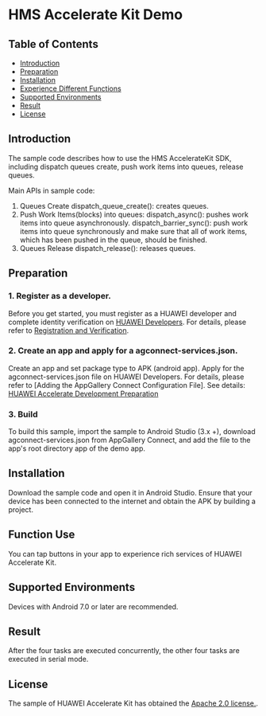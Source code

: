 # HMS Accelerate Kit Demo


## Table of Contents

 * [Introduction](#introduction)
 * [Preparation](#preparation)
 * [Installation](#installation)
 * [Experience Different Functions](#function-use)
 * [Supported Environments](#supported-environments)
 * [Result](#result)
 * [License](#license)


## Introduction
The sample code describes how to use the HMS AccelerateKit SDK, including dispatch queues create, push work items into queues, release queues.
    
Main APIs in sample code:
1. Queues Create
dispatch_queue_create(): creates queues.
2. Push Work Items(blocks) into queues:
dispatch_async(): pushes work items into queue asynchronously.
dispatch_barrier_sync(): push work items into queue synchronously and make sure that all of work items, which has been pushed in the queue, should be finished.
3. Queues Release
dispatch_release(): releases queues.

## Preparation
### 1. Register as a developer.
Before you get started, you must register as a HUAWEI developer and complete identity verification on [HUAWEI Developers](https://developer.huawei.com/consumer/en/). For details, please refer to [Registration and Verification](https://developer.huawei.com/consumer/en/doc/start/10104).
### 2. Create an app and apply for a agconnect-services.json.
Create an app and set package type to APK (android app). Apply for the agconnect-services.json file on HUAWEI Developers. For details, please refer to [Adding the AppGallery Connect Configuration File].
See details: [HUAWEI Accelerate Development Preparation](hhttps://developer.huawei.com/consumer/en/doc/development/HMSCore-Guides/introduction-0000001050980807)
### 3. Build
To build this sample, import the sample to Android Studio (3.x +), download agconnect-services.json from AppGallery Connect, and add the file to the app's root directory app of the demo app.

## Installation
Download the sample code and open it in Android Studio. Ensure that your device has been connected to the internet and obtain the APK by building a project.

## Function Use
You can tap buttons in your app to experience rich services of HUAWEI Accelerate Kit.

## Supported Environments
Devices with Android 7.0 or later are recommended.

## Result
After the four tasks are executed concurrently, the other four tasks are executed in serial mode.

## License
The sample of HUAWEI Accelerate Kit has obtained the [Apache 2.0 license.](http://www.apache.org/licenses/LICENSE-2.0).
